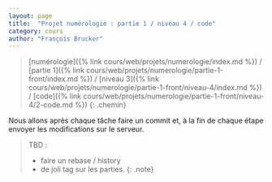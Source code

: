 ```yaml
---
layout: page
title:  "Projet numérologie : partie 1 / niveau 4 / code"
category: cours
author: "François Brucker"
---
```


> [numérologie]({% link cours/web/projets/numerologie/index.md %}) / [partie 1]({% link cours/web/projets/numerologie/partie-1-front/index.md %}) / [niveau 3]({% link cours/web/projets/numerologie/partie-1-front/niveau-4/index.md %}) / [code]({% link cours/web/projets/numerologie/partie-1-front/niveau-4/2-code.md %})
{: .chemin}

Nous allons après chaque tâche faire un commit et, à la fin de chaque étape envoyer les modifications sur le serveur.

>TBD :
>
> * faire un rebase / history
> * de joli tag sur les parties.
{: .note}
